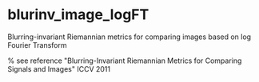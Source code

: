 # blurinv_image_logFT
Blurring-invariant Riemannian metrics for comparing images based on log Fourier Transform

% see reference "Blurring-Invariant Riemannian Metrics for Comparing Signals and Images" ICCV 2011
